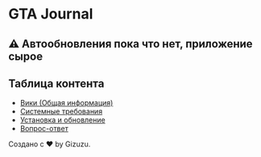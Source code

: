 # GTA Journal

## ⚠️ Автообновления пока что нет, приложение сырое

## Таблица контента
* [Вики (Общая информация)](https://github.com/HM-Province/GTA-Journal-Remastered/wiki)
* [Системные требования](https://github.com/HM-Province/GTA-Journal-Remastered/wiki/%D0%A1%D0%B8%D1%81%D1%82%D0%B5%D0%BC%D0%BD%D1%8B%D0%B5-%D1%82%D1%80%D0%B5%D0%B1%D0%BE%D0%B2%D0%B0%D0%BD%D0%B8%D1%8F)
* [Установка и обновление](https://github.com/HM-Province/GTA-Journal-Remastered/wiki/%D0%A3%D1%81%D1%82%D0%B0%D0%BD%D0%BE%D0%B2%D0%BA%D0%B0-%D0%B8-%D0%BE%D0%B1%D0%BD%D0%BE%D0%B2%D0%BB%D0%B5%D0%BD%D0%B8%D0%B5)
* [Вопрос-ответ](https://github.com/HM-Province/GTA-Journal-Remastered/wiki/%D0%A7%D0%B0%D1%81%D1%82%D1%8B%D0%B5-%D0%B2%D0%BE%D0%BF%D1%80%D0%BE%D1%81%D1%8B-(FAQ))
  
  
  
Создано с ❤️ by Gizuzu.
